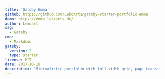 ```yaml
---
title: 'Gatsby Emma'
github: https://github.com/LekoArts/gatsby-starter-portfolio-emma
demo: https://emma.lekoarts.de/
author: Lennart
ssg:
  - Gatsby
cms:
  - Markdown
gatsby:
  version: 2
  type: starter
license: MIT
date: 2017-10-18
description: 'Minimalistic portfolio with full-width grid, page transitions, support for additional MDX pages, and a focus on large images. Especially designers and/or photographers will love this theme! Built with MDX and Theme UI.'
---
```

